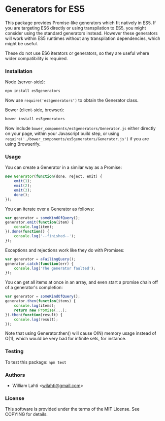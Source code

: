 # Generators for ES5

This package provides Promise-like generators which fit natively in ES5. If you are targeting ES6 directly or using transpilation to ES5, you might consider using the standard generators instead. However these generators will work within ES5 runtimes without any transpilation dependencies, which might be useful.

These do not use ES6 iterators or generators, so they are useful where wider compatibility is required.

### Installation

Node (server-side):
```sh
npm install es5generators
```

Now use ```require('es5generators')``` to obtain the Generator class.

Bower (client-side, browser):
```sh
bower install es5generators
```

Now include ```bower_components/es5generators/Generator.js``` either directly on your page, within your Javascript build step, or using ```require('./bower_components/es5generators/Generator.js')``` if you are using Browserify.

### Usage

You can create a Generator in a similar way as a Promise:

```js
new Generator(function(done, reject, emit) {
	emit(1);
	emit(2);
	emit(3);
	done();
});
```

You can iterate over a Generator as follows:
```js
var generator = someKindOfQuery();
generator.emit(function(item) {
	console.log(item);
}).done(function() {
	console.log('--finished--');
});
```

Exceptions and rejections work like they do with Promises:
```js
var generator = aFailingQuery();
generator.catch(function(err) {
	console.log('The generator faulted');
});
```
You can get all items at once in an array, and even start a 
promise chain off of a generator's completion:

```js
var generator = someKindOfQuery();
generator.then(function(items) {
	console.log(items);
	return new Promise(...);
}).then(function(result) {
	console.log(result);
});
```

Note that using Generator.then() will cause O(N) memory usage instead of O(1),
which would be very bad for infinite sets, for instance.

### Testing
To test this package:
```npm test```

### Authors
- William Lahti <<wilahti@gmail.com>>

### License
This software is provided under the terms of the MIT License. See COPYING for details.


